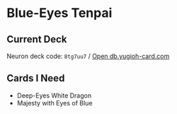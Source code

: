 # Blue-Eyes Tenpai
## Current Deck
Neuron deck code: `8tg7uu7` / [Open db.yugioh-card.com](http://www.db.yugioh-card.com/yugiohdb/member_deck.action?cgid=0653129282a7d699dad315a010467273&dno=1)

## Cards I Need
- Deep-Eyes White Dragon
- Majesty with Eyes of Blue